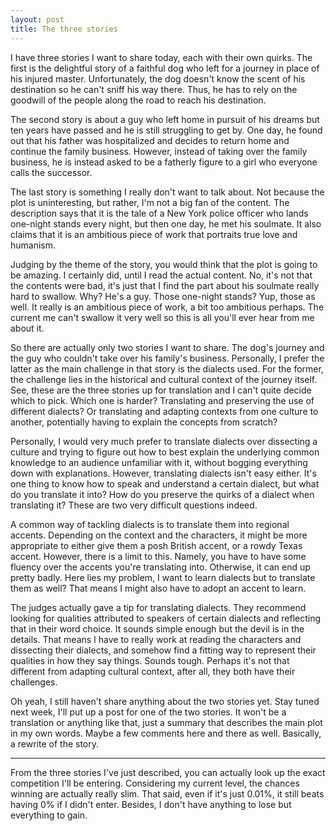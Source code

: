 ```yaml
---
layout: post
title: The three stories
---
```


I have three stories I want to share today, each with their own quirks. The first is the delightful story of a faithful dog who left for a journey in place of his injured master. Unfortunately, the dog doesn't know the scent of his destination so he can't sniff his way there. Thus, he has to rely on the goodwill of the people along the road to reach his destination. 

The second story is about a guy who left home in pursuit of his dreams but ten years have passed and he is still struggling to get by. One day, he found out that his father was hospitalized and decides to return home and continue the family business. However, instead of taking over the family business, he is instead asked to be a fatherly figure to a girl who everyone calls the successor. 

The last story is something I really don't want to talk about. Not because the plot is uninteresting, but rather, I'm not a big fan of the content. The description says that it is the tale of a New York police officer who lands one-night stands every night, but then one day, he met his soulmate. It also claims that it is an ambitious piece of work that portraits true love and humanism.

Judging by the theme of the story, you would think that the plot is going to be amazing. I certainly did, until I read the actual content. No, it's not that the contents were bad, it's just that I find the part about his soulmate really hard to swallow. Why? He's a guy. Those one-night stands? Yup, those as well. It really is an ambitious piece of work, a bit too ambitious perhaps. The current me can't swallow it very well so this is all you'll ever hear from me about it. 

So there are actually only two stories I want to share. The dog's journey and the guy who couldn't take over his family's business. Personally, I prefer the latter as the main challenge in that story is the dialects used. For the former, the challenge lies in the historical and cultural context of the journey itself. See, these are the three stories up for translation and I can't quite decide which to pick. Which one is harder? Translating and preserving the use of different dialects? Or translating and adapting contexts from one culture to another, potentially having to explain the concepts from scratch?

Personally, I would very much prefer to translate dialects over dissecting a culture and trying to figure out how to best explain the underlying common knowledge to an audience unfamiliar with it, without bogging everything down with explanations. However, translating dialects isn't easy either. It's one thing to know how to speak and understand a certain dialect, but what do you translate it into? How do you preserve the quirks of a dialect when translating it? These are two very difficult questions indeed. 

A common way of tackling dialects is to translate them into regional accents. Depending on the context and the characters, it might be more appropriate to either give them a posh British accent, or a rowdy Texas accent. However, there is a limit to this. Namely, you have to have some fluency over the accents you're translating into. Otherwise, it can end up pretty badly. Here lies my problem, I want to learn dialects but to translate them as well? That means I might also have to adopt an accent to learn.

The judges actually gave a tip for translating dialects. They recommend looking for qualities attributed to speakers of certain dialects and reflecting that in their word choice. It sounds simple enough but the devil is in the details. That means I have to really work at reading the characters and dissecting their dialects, and somehow find a fitting way to represent their qualities in how they say things. Sounds tough. Perhaps it's not that different from adapting cultural context, after all, they both have their challenges. 

Oh yeah, I still haven't share anything about the two stories yet. Stay tuned next week, I'll put up a post for one of the two stories. It won't be a translation or anything like that, just a summary that describes the main plot in my own words. Maybe a few comments here and there as well. Basically, a rewrite of the story.

---
From the three stories I've just described, you can actually look up the exact competition I'll be entering. Considering my current level, the chances winning are actually really slim. That said, even if it's just 0.01%, it still beats having 0% if I didn't enter. Besides, I don't have anything to lose but everything to gain.